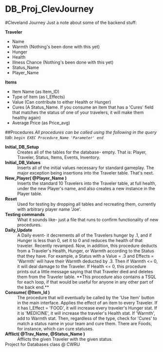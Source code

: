 DB_Proj_ClevJourney
===================
#Cleveland Journey
Just a note about some of the backend stuff:

**Traveler**
- Name
- Warmth   (Nothing's been done with this yet)
- Hunger
- Health
- Illness Chance   (Nothing's been done with this yet)
- Status_Name
- Player_Name

**Items**
- Item Name (as Item_ID)
- Type of Item (as I_Effects)
- Value (Can contribute to either Health or Hunger)
- Cures (A Status_Name.  If you consume an item that has a 'Cures' field that matches the status of one of your travelers, it will make them healthy again)
- Average Price (as Price_avg)


##Procedures
*All procedures can be called using the following in the query tab: `begin EXEC Procedure_Name 'Parameter' end`*

<d1>
<dt><b>Initial_DB_Setup</b></dt>
<dd>
Creates all of the tables for the database- empty.  That is: Player, Traveler, Status, Items, Events, Inventory.
</dd>

<dt><b>Initial_DB_Values</b></dt>
<dd>
Inserts all of the initial values necessary for standard gameplay.  The major exception being insertions into the Traveler table.  That's next.
</dd>

<dt><b>New_Player( @Player_Name )</b></dt>
<dd>
Inserts the standard 10 Travelers into the Traveler table, at full health, under the new Player's name, and also creates a new instance in the Player table.
</dd>

<dt><b>Reset</b></dt>
<dd>
Used for testing by dropping all tables and recreating them, currently with arbitrary player name 'Joe'.
</dd>

<dt><b>Testing commands</b></dt>
<dd>
What it sounds like- just a file that runs to confirm functionality of new procedures.
</dd>

<dt><b>Daily_Update</b></dt>
<dd>
A Daily event- it decrements all of the Travelers hunger by .1, and if Hunger is less than 0, set it to 0 and reduces the health of that traveler.
Recently revamped.  Now, in addition, this procedure deducts from a Traveler's Health, Hunger, or Warmth according to the Status that they have.  For example, a Status with a Value = .3 and Effects = 'Warmth' will have their Warmth deducted by .3.  Then if Warmth <= 0, it will deal damage to the Traveler.
If Health <= 0, this procedure prints out a little message saying that that Traveler died and deletes them from the Traveler table.
**This procedure also contains a TSQL for each loop, if that would be useful for anyone in any other part of the back end.**
</dd>

<dt><b>Consume( @Item_Id )</b></dt>
<dd>
The procedure that will eventually be called by the 'Use Item' button in the main interface.  Applies the effect of an item to every Traveler.  If it has I_Effect = 'FOOD', it will increase every traveler's Hunger stat.  If it is 'MEDICINE', it will increase the traveler's Health stat.  If 'Warmth', add to Warmth stat.  Then, regardless of the type, check for 'Cures' to match a status name in your team and cure them.  There are Foods, for instance, which can cure statuses.
</dd>

<dt><b>Afflict( @Trav_Name, @Status_Name )</b></dt>
<dd>
Afflicts the given Traveler with the given status.
</dd>
</d1>
Project for Databases class @ CWRU
